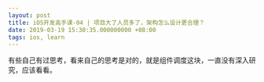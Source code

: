 ```yaml
---
layout: post
title: iOS开发高手课-04 | 项目大了人员多了，架构怎么设计更合理？
date: 2019-03-19 15:30:35.000000000 +08:00
tags: ios, learn
---
```


有些自己有过思考，看来自己的思考是对的，就是组件调度这块，一直没有深入研究，应该看看。